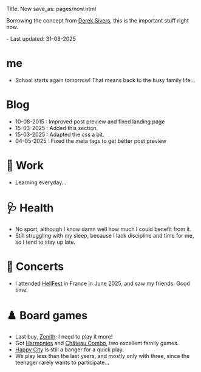 Title: Now
save_as: pages/now.html

Borrowing the concept from [Derek Sivers](https://nownownow.com/about), this is the important stuff right now.

\- Last updated: 31-08-2025

# me

* School starts again tomorrow! That means back to the busy family life...

# Blog

* 10-08-2015 : Improved post preview and fixed landing page
* 15-03-2025 : Added this section.
* 15-03-2025 : Adapted the css a bit.
* 04-05-2025 : Fixed the meta tags to get better post preview

# 💼 Work

* Learning everyday...

# 🩺 Health

* No sport, although I know damn well how much I could benefit from it.
* Still struggling with my sleep, because I lack discipline and time for me, so I tend to stay up late.

# 🎵 Concerts

* I attended [HellFest](https://hellfest.fr/) in France in June 2025, and saw my friends. Good time.

# ♟️ Board games

* Last buy, [Zenith](https://boardgamegeek.com/boardgame/424219/zenith): I need to play it more!
* Got [Harmonies](https://boardgamegeek.com/boardgame/414317/harmonies) and [Château Combo](https://boardgamegeek.com/boardgame/416851/castle-combo), two excellent family games.
* [Happy City](https://boardgamegeek.com/boardgame/319793/happy-city) is still a banger for a quick play.
* We play less than the last years, and mostly only with three, since the teenager rarely wants to participate...
